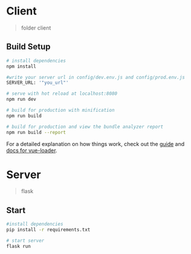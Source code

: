 # Client

> folder client

## Build Setup

``` bash
# install dependencies
npm install

#write your server url in config/dev.env.js and config/prod.env.js
SERVER_URL: '"you_url"'

# serve with hot reload at localhost:8080
npm run dev

# build for production with minification
npm run build

# build for production and view the bundle analyzer report
npm run build --report
```

For a detailed explanation on how things work, check out the [guide](http://vuejs-templates.github.io/webpack/) and [docs for vue-loader](http://vuejs.github.io/vue-loader).

# Server

> flask

## Start

``` bash
#install dependencies
pip install -r requirements.txt

# start server
flask run
